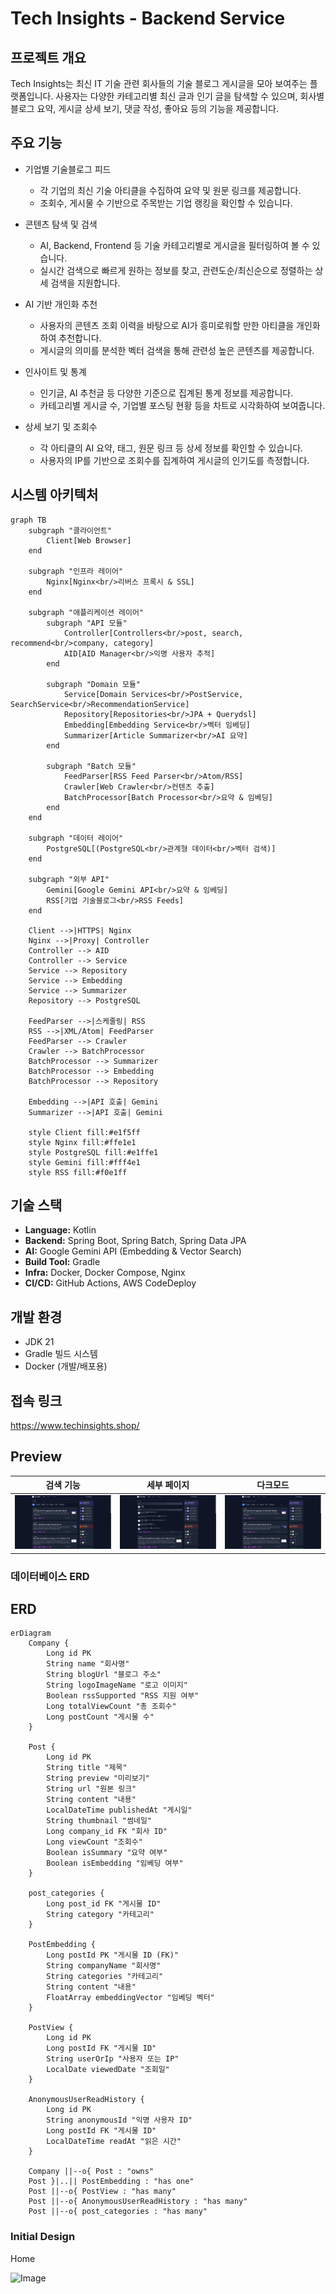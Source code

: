 # Tech Insights - Backend Service

## 프로젝트 개요

Tech Insights는 최신 IT 기술 관련 회사들의 기술 블로그 게시글을 모아 보여주는 플랫폼입니다. 사용자는 다양한 카테고리별 최신 글과 인기 글을 탐색할 수 있으며, 회사별 블로그 요약, 게시글 상세 보기, 댓글 작성, 좋아요 등의 기능을 제공합니다.

## 주요 기능

- 기업별 기술블로그 피드
  - 각 기업의 최신 기술 아티클을 수집하여 요약 및 원문 링크를 제공합니다.
  - 조회수, 게시물 수 기반으로 주목받는 기업 랭킹을 확인할 수 있습니다.

- 콘텐츠 탐색 및 검색
  - AI, Backend, Frontend 등 기술 카테고리별로 게시글을 필터링하여 볼 수 있습니다.
  - 실시간 검색으로 빠르게 원하는 정보를 찾고, 관련도순/최신순으로 정렬하는 상세 검색을 지원합니다.

- AI 기반 개인화 추천
  - 사용자의 콘텐츠 조회 이력을 바탕으로 AI가 흥미로워할 만한 아티클을 개인화하여 추천합니다.
  - 게시글의 의미를 분석한 벡터 검색을 통해 관련성 높은 콘텐츠를 제공합니다.

- 인사이트 및 통계
  - 인기글, AI 추천글 등 다양한 기준으로 집계된 통계 정보를 제공합니다.
  - 카테고리별 게시글 수, 기업별 포스팅 현황 등을 차트로 시각화하여 보여줍니다.

- 상세 보기 및 조회수
  - 각 아티클의 AI 요약, 태그, 원문 링크 등 상세 정보를 확인할 수 있습니다.
  - 사용자의 IP를 기반으로 조회수를 집계하여 게시글의 인기도를 측정합니다.

## 시스템 아키텍처

```mermaid
graph TB
    subgraph "클라이언트"
        Client[Web Browser]
    end

    subgraph "인프라 레이어"
        Nginx[Nginx<br/>리버스 프록시 & SSL]
    end

    subgraph "애플리케이션 레이어"
        subgraph "API 모듈"
            Controller[Controllers<br/>post, search, recommend<br/>company, category]
            AID[AID Manager<br/>익명 사용자 추적]
        end

        subgraph "Domain 모듈"
            Service[Domain Services<br/>PostService, SearchService<br/>RecommendationService]
            Repository[Repositories<br/>JPA + Querydsl]
            Embedding[Embedding Service<br/>벡터 임베딩]
            Summarizer[Article Summarizer<br/>AI 요약]
        end

        subgraph "Batch 모듈"
            FeedParser[RSS Feed Parser<br/>Atom/RSS]
            Crawler[Web Crawler<br/>컨텐츠 추출]
            BatchProcessor[Batch Processor<br/>요약 & 임베딩]
        end
    end

    subgraph "데이터 레이어"
        PostgreSQL[(PostgreSQL<br/>관계형 데이터<br/>벡터 검색)]
    end

    subgraph "외부 API"
        Gemini[Google Gemini API<br/>요약 & 임베딩]
        RSS[기업 기술블로그<br/>RSS Feeds]
    end

    Client -->|HTTPS| Nginx
    Nginx -->|Proxy| Controller
    Controller --> AID
    Controller --> Service
    Service --> Repository
    Service --> Embedding
    Service --> Summarizer
    Repository --> PostgreSQL

    FeedParser -->|스케줄링| RSS
    RSS -->|XML/Atom| FeedParser
    FeedParser --> Crawler
    Crawler --> BatchProcessor
    BatchProcessor --> Summarizer
    BatchProcessor --> Embedding
    BatchProcessor --> Repository

    Embedding -->|API 호출| Gemini
    Summarizer -->|API 호출| Gemini

    style Client fill:#e1f5ff
    style Nginx fill:#ffe1e1
    style PostgreSQL fill:#e1ffe1
    style Gemini fill:#fff4e1
    style RSS fill:#f0e1ff
```

## 기술 스택

- **Language:** Kotlin
- **Backend:** Spring Boot, Spring Batch, Spring Data JPA
- **AI:** Google Gemini API (Embedding & Vector Search)
- **Build Tool:** Gradle
- **Infra:** Docker, Docker Compose, Nginx
- **CI/CD:** GitHub Actions, AWS CodeDeploy

## 개발 환경

- JDK 21
- Gradle 빌드 시스템
- Docker (개발/배포용)

## 접속 링크

https://www.techinsights.shop/

## Preview

| 검색 기능                                                            | 세부 페이지                                                                | 다크모드                                                              |
|------------------------------------------------------------------|-----------------------------------------------------------------------|-------------------------------------------------------------------|
| <img src="./img/gif/Search_Test.gif" alt="검색 기능 데모" width="300"> | <img src="./img/gif/DetailView_Test.gif" alt="세부 페이지 데모" width="300"> | <img src="./img/gif/DarkMode_Test.gif" alt="다크모드 데모" width="300"> |

### 데이터베이스 ERD

## ERD
```mermaid
erDiagram
    Company {
        Long id PK
        String name "회사명"
        String blogUrl "블로그 주소"
        String logoImageName "로고 이미지"
        Boolean rssSupported "RSS 지원 여부"
        Long totalViewCount "총 조회수"
        Long postCount "게시물 수"
    }

    Post {
        Long id PK
        String title "제목"
        String preview "미리보기"
        String url "원본 링크"
        String content "내용"
        LocalDateTime publishedAt "게시일"
        String thumbnail "썸네일"
        Long company_id FK "회사 ID"
        Long viewCount "조회수"
        Boolean isSummary "요약 여부"
        Boolean isEmbedding "임베딩 여부"
    }

    post_categories {
        Long post_id FK "게시물 ID"
        String category "카테고리"
    }

    PostEmbedding {
        Long postId PK "게시물 ID (FK)"
        String companyName "회사명"
        String categories "카테고리"
        String content "내용"
        FloatArray embeddingVector "임베딩 벡터"
    }

    PostView {
        Long id PK
        Long postId FK "게시물 ID"
        String userOrIp "사용자 또는 IP"
        LocalDate viewedDate "조회일"
    }

    AnonymousUserReadHistory {
        Long id PK
        String anonymousId "익명 사용자 ID"
        Long postId FK "게시물 ID"
        LocalDateTime readAt "읽은 시간"
    }

    Company ||--o{ Post : "owns"
    Post }|..|| PostEmbedding : "has one"
    Post ||--o{ PostView : "has many"
    Post ||--o{ AnonymousUserReadHistory : "has many"
    Post ||--o{ post_categories : "has many"
```

### Initial Design

Home

![Image](https://github.com/user-attachments/assets/d5533bfa-e6cb-46af-9c32-16a3d9b98aa0)

